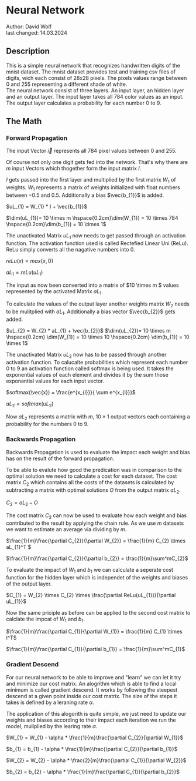 # Neural Network

Author: David Wolf\
last changed: 14.03.2024

## Description
This is a simple neural network that recognizes handwritten digits of the mnist dataset. The mnist dataset provides test and training csv files of digits, wich each consist of 28x28 pixels. The pixels values range between 0 and 255 representing a different shade of white.<br>
The neural network consist of three layers. An input layer, an hidden layer and an output layer. The input layer takes all 784 color values as an input. The output layer calculates a probability for each number 0 to 9.<br>

## The Math

### Forward Propagation
The input Vector $\vec{i}$ represents all 784 pixel values between 0 and 255.

Of course not only one digit gets fed into the network. That's why there are $m$ input Vectors which thogether form the input matrix $I$.

$I$ gets passed into the first layer and multiplied by the first matrix $W_{1}$ of weights. $W_{1}$ represents a matrix of weights initialized with float numbers between $-0.5$ and $0.5$. Additionally a bias $\vec{b_{1}}$ is added.

$uL_{1} = W_{1} * I + \vec{b_{1}}$

$\dim(uL_{1})= 10 \times m \hspace{0.2cm}\dim(W_{1}) = 10 \times 784 \hspace{0.2cm}\dim(b_{1}) = 10 \times 1$

The unactivated Matrix $uL_{1}$ now needs to get passed through an activation function. The activation function used is called Rectefied Linear Uni (ReLu). ReLu simply converts all the nagative numbers into 0.

$reLu(x) = max\{x,0\}$

$aL_{1} = reLu(uL_{1})$

The input as now been converted into a matrix of $10 \times m $ values represented by the activated Matrix $aL_{1}$. 

To calculate the values of the output layer another weights matrix $W_{2}$ needs to be mulitplied with $aL_{1}$. Additionally a bias vector $\vec{b_{2}}$ gets added.

$uL_{2} = W_{2} * aL_{1} + \vec{b_{2}}$
$\dim(uL_{2})= 10 \times m \hspace{0.2cm} 
\dim(W_{1}) = 10 \times 10 \hspace{0.2cm} 
\dim(b_{1}) = 10 \times 1$

The unactivated Matrix $uL_{2}$ now has to be passed through another activation function. To calucalte probabilities which represent each number 0 to 9 an activation function called softmax is being used. It takes the exponential values of each element and divides it by the sum those exponantial values for each input vector.

$softmax(\vec{x}) = \frac{e^{x_{i}}}{ \sum e^{x_{i}}}$

$aL_{2} = softmax(uL_{2})$

Now $aL_{2}$ represents a matrix with $m$, $10 \times 1$ output vectors each containing a probability for the numbers 0 to 9.

### Backwards Propagation
Backwards Propagation is used to evaluate the impact each weight and bias has on the result of the forward propagation.

To be able to evalute how good the predication was in comparison to the optimal solution we need to calculate a cost for each dataset. The cost matrix $C_{2}$ which contains all the costs of the datasets is calculated by subtracting a matrix with optimal solutions $O$ from the output matrix $aL_{2}$.

$C_{2} = aL_{2} - O$

The cost matrix $C_{2}$ can now be used to evaluate how each weight and bias contributed to the result by applying the chain rule. As we use $m$ datasets we want to estimate an average via dividing by $m$.

$\frac{1}{m}\frac{\partial C_{2}}{\partial W_{2}} = \frac{1}{m} C_{2} \times aL_{1}^T $

$\frac{1}{m}\frac{\partial C_{2}}{\partial b_{2}} = \frac{1}{m}\sum^mC_{2}$

To evaluate the impact of $W_{1}$ and $b_{1}$ we can calculate a seperate cost function for the hidden layer which is independet of the weights and biases of the output layer.

$C_{1} = W_{2} \times C_{2} \times \frac{\partial ReLu(uL_{1})}{\partial uL_{1}}$

Now the same priciple as before can be applied to the second cost matrix to calclate the impcat of $W_{1}$ and $b_{1}$.

$\frac{1}{m}\frac{\partial C_{1}}{\partial W_{1}} = \frac{1}{m} C_{1} \times I^T$

$\frac{1}{m}\frac{\partial C_{1}}{\partial b_{1}} = \frac{1}{m}\sum^mC_{1}$

### Gradient Descend

For our neural network to be able to improve and "learn" we can let it try and minimize our cost matrix. An alogrithm which is able to find a local minimum is called gradient descend. It works by following the steepest descend at a given point inside our cost matrix. The size of the steps it takes is defined by a leraning rate $\alpha$.

The application of this alogorith is quite simple, we just need to update our weights and biases according to their impact each iteration we run the model, muliplied by the learing rate $\alpha$.

$W_{1} = W_{1} - \alpha * \frac{1}{m}\frac{\partial C_{2}}{\partial W_{1}}$

$b_{1} = b_{1} - \alpha * \frac{1}{m}\frac{\partial C_{2}}{\partial b_{1}}$

$W_{2} = W_{2} - \alpha * \frac{2}{m}\frac{\partial C_{1}}{\partial W_{2}}$

$b_{2} = b_{2} - \alpha * \frac{1}{m}\frac{\partial C_{1}}{\partial b_{2}}$